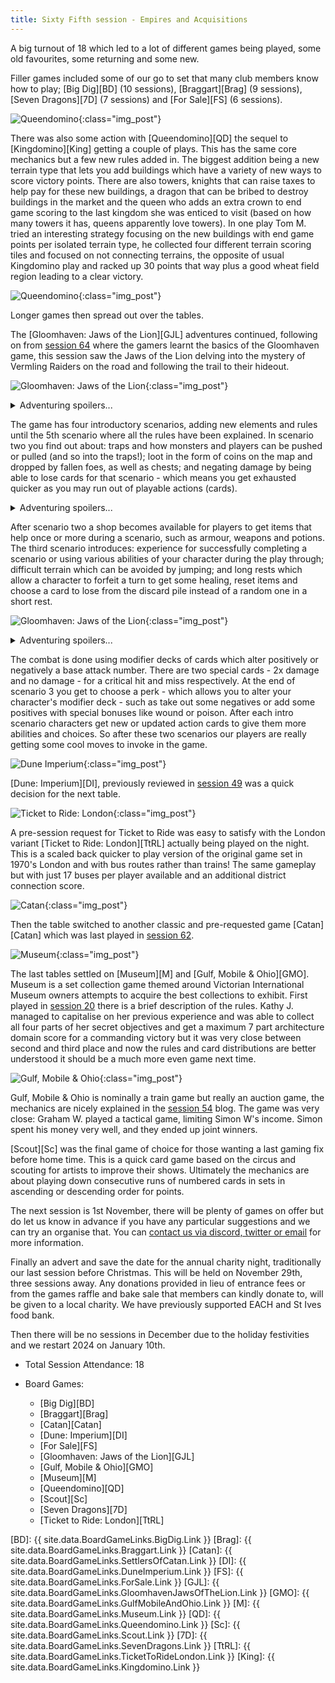 ```yaml
---
title: Sixty Fifth session - Empires and Acquisitions
---
```


A big turnout of 18 which led to a lot of different games being played, some old favourites, some returning and some new.

Filler games included some of our go to set that many club members know how to play; [Big Dig][BD] (10 sessions), [Braggart][Brag] (9 sessions), [Seven Dragons][7D] (7 sessions) and [For Sale][FS] (6 sessions). 

![Queendomino](/images/posts/2023_10_18/Queendomino02.jpg "Queendomino"){:class="img_post"}

There was also some action with [Queendomino][QD] the sequel to [Kingdomino][King] getting a couple of plays. This has the same core mechanics but a few new rules added in. The biggest addition being a new terrain type that lets you add buildings which have a variety of new ways to score victory points. There are also towers, knights that can raise taxes to help pay for these new buildings, a dragon that can be bribed to destroy buildings in the market and the queen who adds an extra crown to end game scoring to the last kingdom she was enticed to visit (based on how many towers it has, queens apparently love towers). In one play Tom M. tried an interesting strategy focusing on the new buildings with end game points per isolated terrain type, he collected four different terrain scoring tiles and focused on not connecting terrains, the opposite of usual Kingdomino play and racked up 30 points that way plus a good wheat field region leading to a clear victory.

![Queendomino](/images/posts/2023_10_18/Queendomino01.jpg "Queendomino"){:class="img_post"}

Longer games then spread out over the tables.

The [Gloomhaven: Jaws of the Lion][GJL] adventures continued, following on from [session 64][64] where the gamers learnt the basics of the Gloomhaven game, this session saw the Jaws of the Lion delving into the mystery of Vermling Raiders on the road and following the trail to their hideout. 

![Gloomhaven: Jaws of the Lion](/images/posts/2023_10_18/Jaws01.jpg "Gloomhaven: Jaws of the Lion"){:class="img_post"}

<details><summary>Adventuring spoilers...</summary>

With Theyren the Hatchet and Trocian the Red Guard leading the way, but Jo the Voidwarden and Milly the Demolitionist close behind they found the Vermling nest in a hole in Gloomhaven's outer wall. The Vermling had already spotted them so battle quickly ensued.
</details>

The game has four introductory scenarios, adding new elements and rules until the 5th scenario where all the rules have been explained. In scenario two you find out about: traps and how monsters and players can be pushed or pulled (and so into the traps!); loot in the form of coins on the map and dropped by fallen foes, as well as chests; and negating damage by being able to lose cards for that scenario - which means you get exhausted quicker as you may run out of playable actions (cards).

<details><summary>Adventuring spoilers...</summary>

The party quickly dispatched the guards outside the hideout, with Trocian using a his Flaming Sickles attack to deadly effect by dragging an elite Vermling onto a trap. Bursting through the nest's ramshackle door the Jaws found themselves beset by more of their foes, but they too were overcome (with only minor wounds to our protagonists) by throwing axes, explosives, confusion and mind control.
<br><br>
Searching the cave revealed a note indicating that someone called Roland had hired them to kidnap people and take them to a ship in the harbour. Surely it would be wise to follow this up, even though the city guard could probably handle it?
</details>

After scenario two a shop becomes available for players to get items that help once or more during a scenario, such as armour, weapons and potions. The third scenario introduces:  experience for successfully completing a scenario or using various abilities of your character during the play through; difficult terrain which can be avoided by jumping; and long rests which allow a character to forfeit a turn to get some healing, reset items and choose a card to lose from the discard pile instead of a random one in a short rest.

![Gloomhaven: Jaws of the Lion](/images/posts/2023_10_18/Jaws02.jpg "Gloomhaven: Jaws of the Lion"){:class="img_post"}

<details><summary>Adventuring spoilers...</summary>

Our intrepid party, now kitted up with some useful items, such as winged shoes, stamina potions and studded leather, head down to the Gloomhaven docks. They find a decrepit ship leaking black ooze into the water and two Zealots guarding the gang plank. The guards turn hostile as soon as the Jaws approach, but with Jo leading the charge the first guard goes down with the other staggered.
<br><br>
Theyren decides to run onto the black ship only to be met by three more Zealots and their pet giant Vipers! The ship is covered in black ooze making the way difficult to cross, but the Zealots and the Vipers close in on Theyren and do some serious damage as well as wound and poison him. Milly quickly follows and throws her biggest explosive - The Big One and takes down two of the Zealots. Jo supports with healing and giving Theyren extra attacks to take out the vipers. Meanwhile Trocian finishes off the guard and joins us on the boat.
<br><br>
After traversing the ooze on the boat, Milly runs into the boats cabin and deals a major Piston Punch to the head Zealot who is standing over some sort of blood stained altar. Reeling from return attacks Milly had to negate some damage otherwise end up on floor again. The rest of the Jaws piles in to help finish off the remaining foes, though Jo nearly fell down exhausted after such a long battle.
<br><br>
In the aftermath, the team find a necklace of the missing blacksmith, which may bring some little peace to the widow Sandy, and a curious map leading to a building in the Boiler district - maybe this will give more answers about what this character Roland is up to?
</details>

The combat is done using modifier decks of cards which alter positively or negatively a base attack number. There are two special cards - 2x damage and no damage - for a critical hit and miss respectively. At the end of scenario 3 you get to choose a perk - which allows you to alter your character's modifier deck - such as take out some negatives or add some positives with special bonuses like wound or poison. After each intro scenario characters get new or updated action cards to give them more abilities and choices. So after these two scenarios our players are really getting some cool moves to invoke in the game.

![Dune Imperium](/images/posts/2023_10_18/DuneImperium01.jpg "Dune Imperium"){:class="img_post"}

[Dune: Imperium][DI], previously reviewed in [session 49][49] was a quick decision for the next table.

![Ticket to Ride: London](/images/posts/2023_10_18/TicketLondon01.jpg "Ticket to Ride: London"){:class="img_post"}

A pre-session request for Ticket to Ride was easy to satisfy with the London variant [Ticket to Ride: London][TtRL] actually being played on the night. This is a scaled back quicker to play version of the original game set in 1970's London and with bus routes rather than trains! The same gameplay but with just 17 buses per player available and an additional district connection score.

![Catan](/images/posts/2023_10_18/Catan01.jpg "Catan"){:class="img_post"}

Then the table switched to another classic and pre-requested game [Catan][Catan] which was last played in [session 62][62].

![Museum](/images/posts/2023_10_18/Museum01.jpg "Museum"){:class="img_post"}

The last tables settled on [Museum][M] and [Gulf, Mobile & Ohio][GMO]. Museum is a set collection game themed around Victorian International Museum owners attempts to acquire the best collections to exhibit. First played in [session 20][20] there is a brief description of the rules. Kathy J. managed to capitalise on her previous experience and was able to collect all four parts of her secret objectives and get a maximum 7 part architecture domain score for a commanding victory but it was very close between second and third place and now the rules and card distributions are better understood it should be a much more even game next time. 

![Gulf, Mobile & Ohio](/images/posts/2023_10_18/GulfMobileOhio01.jpg "Gulf, Mobile & Ohio"){:class="img_post"}

Gulf, Mobile & Ohio is nominally a train game but really an auction game, the mechanics are nicely explained in the [session 54][54] blog. The game was very close: Graham W. played a tactical game, limiting Simon W's income. Simon spent his money very well, and they ended up joint winners.

[Scout][Sc] was the final game of choice for those wanting a last gaming fix before home time. This is a quick card game based on the circus and scouting for artists to improve their shows. Ultimately the mechanics are about playing down consecutive runs of numbered cards in sets in ascending or descending order for points.

The next session is 1st November, there will be plenty of games on offer but do let us know in advance if you have any particular suggestions and we can try an organise that. You can [contact us via discord, twitter or email][Contact] for more information.

Finally an advert and save the date for the annual charity night, traditionally our last session before Christmas. This will be held on November 29th, three sessions away. Any donations provided in lieu of entrance fees or from the games raffle and bake sale that members can kindly donate to, will be given to a local charity. We have previously supported EACH and St Ives food bank.

Then there will be no sessions in December due to the holiday festivities and we restart 2024 on January 10th.

* Total Session Attendance: 18
* Board Games:

	 * [Big Dig][BD]
	 * [Braggart][Brag]
	 * [Catan][Catan]
	 * [Dune: Imperium][DI]
	 * [For Sale][FS]
	 * [Gloomhaven: Jaws of the Lion][GJL]
	 * [Gulf, Mobile & Ohio][GMO]
	 * [Museum][M]
	 * [Queendomino][QD]
	 * [Scout][Sc]
	 * [Seven Dragons][7D]
	 * [Ticket to Ride: London][TtRL]

[20]: /2021/12/01/twentieth-session.html
[49]: /2023/03/08/fortyninth-session.html
[54]: /2023/05/17/fiftyfourth-session.html
[62]: /2023/09/06/sixtysecond-session.html
[64]: /2023/10/04/sixtyfourth-session.html

[BD]: {{ site.data.BoardGameLinks.BigDig.Link }}
[Brag]: {{ site.data.BoardGameLinks.Braggart.Link }}
[Catan]: {{ site.data.BoardGameLinks.SettlersOfCatan.Link }}
[DI]: {{ site.data.BoardGameLinks.DuneImperium.Link }}
[FS]: {{ site.data.BoardGameLinks.ForSale.Link }}
[GJL]: {{ site.data.BoardGameLinks.GloomhavenJawsOfTheLion.Link }}
[GMO]: {{ site.data.BoardGameLinks.GulfMobileAndOhio.Link }}
[M]: {{ site.data.BoardGameLinks.Museum.Link }}
[QD]: {{ site.data.BoardGameLinks.Queendomino.Link }}
[Sc]: {{ site.data.BoardGameLinks.Scout.Link }}
[7D]: {{ site.data.BoardGameLinks.SevenDragons.Link }}
[TtRL]: {{ site.data.BoardGameLinks.TicketToRideLondon.Link }}
[King]: {{ site.data.BoardGameLinks.Kingdomino.Link }}

[Contact]: /Contact.html
